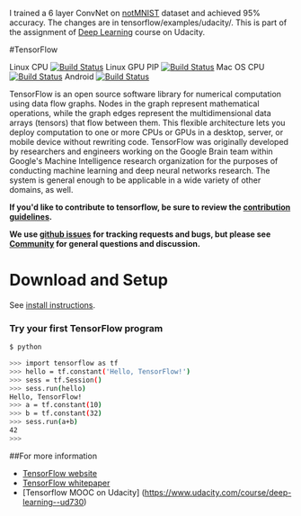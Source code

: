 I trained a 6 layer ConvNet on [notMNIST](http://yaroslavvb.blogspot.com/2011/09/notmnist-dataset.html) dataset and achieved 95% accuracy. The changes are in tensorflow/examples/udacity/. This is part of the assignment of [Deep Learning](https://www.udacity.com/course/viewer#!/c-ud730) course on Udacity.

#TensorFlow

Linux CPU [![Build Status](http://ci.tensorflow.org/buildStatus/icon?job=tensorflow-master)](http://ci.tensorflow.org/job/tensorflow-master)
Linux GPU PIP [![Build Status](http://ci.tensorflow.org/buildStatus/icon?job=tensorflow-master-gpu_pip)](http://ci.tensorflow.org/job/tensorflow-master-gpu_pip)
Mac OS CPU [![Build Status](http://ci.tensorflow.org/buildStatus/icon?job=tensorflow-master-mac)](http://ci.tensorflow.org/job/tensorflow-master-mac)
Android [![Build Status](http://ci.tensorflow.org/buildStatus/icon?job=tensorflow-master-android)](http://ci.tensorflow.org/job/tensorflow-master-android)

TensorFlow is an open source software library for numerical computation using
data flow graphs.  Nodes in the graph represent mathematical operations, while
the graph edges represent the multidimensional data arrays (tensors) that flow
between them.  This flexible architecture lets you deploy computation to one
or more CPUs or GPUs in a desktop, server, or mobile device without rewriting
code.  TensorFlow was originally developed by researchers and engineers
working on the Google Brain team within Google's Machine Intelligence research
organization for the purposes of conducting machine learning and deep neural
networks research.  The system is general enough to be applicable in a wide
variety of other domains, as well.

**If you'd like to contribute to tensorflow, be sure to review the [contribution
guidelines](CONTRIBUTING.md).**

**We use [github issues](https://github.com/tensorflow/tensorflow/issues) for
tracking requests and bugs, but please see
[Community](tensorflow/g3doc/resources/index.md#community) for general questions
and discussion.**

# Download and Setup

See [install instructions](tensorflow/g3doc/get_started/os_setup.md).

### Try your first TensorFlow program

```sh
$ python

>>> import tensorflow as tf
>>> hello = tf.constant('Hello, TensorFlow!')
>>> sess = tf.Session()
>>> sess.run(hello)
Hello, TensorFlow!
>>> a = tf.constant(10)
>>> b = tf.constant(32)
>>> sess.run(a+b)
42
>>>

```

##For more information

* [TensorFlow website](http://tensorflow.org)
* [TensorFlow whitepaper](http://download.tensorflow.org/paper/whitepaper2015.pdf)
* [Tensorflow MOOC on Udacity] (https://www.udacity.com/course/deep-learning--ud730)
